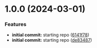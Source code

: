 # 1.0.0 (2024-03-01)


### Features

* **initial commit:** starting repo ([6141f78](https://github.com/luvsscorpius/react-router-matheus-battisti/commit/6141f78958982a2ca985ba51f3cd55cf8670ad30))
* **initial commit:** starting repo ([de83487](https://github.com/luvsscorpius/react-router-matheus-battisti/commit/de83487f909fe6cdada27e28a265eea0a98c874d))
